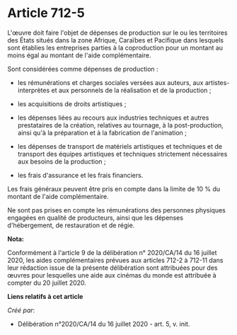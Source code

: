 # Article 712-5

L'œuvre doit faire l'objet de dépenses de production sur le ou les territoires des États situés dans la zone Afrique,
Caraïbes et Pacifique dans lesquels sont établies les entreprises parties à la coproduction pour un montant au moins égal au
montant de l'aide complémentaire.

Sont considérées comme dépenses de production :

- les rémunérations et charges sociales versées aux auteurs, aux artistes-interprètes et aux personnels de la réalisation et
de la production ;

- les acquisitions de droits artistiques ;

- les dépenses liées au recours aux industries techniques et autres prestataires de la création, relatives au tournage, à la
post-production, ainsi qu'à la préparation et à la fabrication de l'animation ;

- les dépenses de transport de matériels artistiques et techniques et de transport des équipes artistiques et techniques
strictement nécessaires aux besoins de la production ;

- les frais d'assurance et les frais financiers.

Les frais généraux peuvent être pris en compte dans la limite de 10 % du montant de l'aide complémentaire.

Ne sont pas prises en compte les rémunérations des personnes physiques engagées en qualité de producteurs, ainsi que les
dépenses d'hébergement, de restauration et de régie.

**Nota:**

Conformément à l'article 9 de la délibération n° 2020/CA/14 du 16 juillet 2020, les aides complémentaires prévues aux
articles 712-2 à 712-11 dans leur rédaction issue de la présente délibération sont attribuées pour des œuvres pour lesquelles
une aide aux cinémas du monde est attribuée à compter du 20 juillet 2020.

**Liens relatifs à cet article**

_Créé par_:

  - Délibération n°2020/CA/14 du 16 juillet 2020 - art. 5, v. init.
